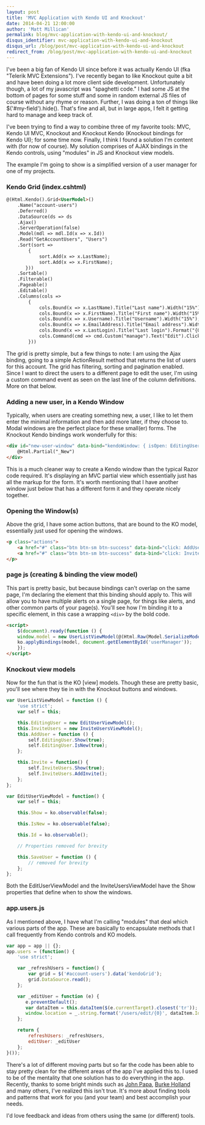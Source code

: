 ```yaml
---
layout: post
title: 'MVC Application with Kendo UI and Knockout'
date: 2014-04-21 12:00:00
author: 'Matt Millican'
permalink: blog/mvc-application-with-kendo-ui-and-knockout/
disqus_identifier: mvc-application-with-kendo-ui-and-knockout
disqus_url: /blog/post/mvc-application-with-kendo-ui-and-knockout
redirect_from: /blog/post/mvc-application-with-kendo-ui-and-knockout
---
```


I've been a big fan of Kendo UI since before it was actually Kendo UI (fka "Telerik MVC Extensions").  I've recently began to like Knockout quite a bit and have been doing a lot more client side development.  Unfortunately though, a lot of my javascript was "spaghetti code."  I had some JS at the bottom of pages for some stuff and some in random external JS files of course without any rhyme or reason.  Further, I was doing a ton of things like $('#my-field').hide().  That's fine and all, but in large apps, I felt it getting hard to manage and keep track of.

I've been trying to find a way to combine three of my favorite tools: MVC, Kendo UI MVC, Knockout and Knockout Kendo (Knockout bindings for Kendo UI); for some time now.  Finally, I think I found a solution I'm content with (for now of course).  My solution comprises of AJAX bindings in the Kendo controls, using "modules" in JS and Knockout view models.

The example I'm going to show is a simplified version of a user manager for one of my projects.

### Kendo Grid (index.cshtml)

``` html
@(Html.Kendo().Grid<UserModel>()
    .Name("account-users")
    .Deferred()
    .DataSource(ds => ds
    .Ajax()
    .ServerOperation(false)
    .Model(mdl => mdl.Id(x => x.Id))
    .Read("GetAccountUsers", "Users")
    .Sort(sort =>
        {
            sort.Add(x => x.LastName);
            sort.Add(x => x.FirstName);
       }))
    .Sortable()
    .Filterable()
    .Pageable()
    .Editable()
    .Columns(cols =>
        {
            cols.Bound(x => x.LastName).Title("Last name").Width("15%");
            cols.Bound(x => x.FirstName).Title("First name").Width("15%");
            cols.Bound(x => x.Username).Title("Username").Width("15%");
            cols.Bound(x => x.EmailAddress).Title("Email address").Width("25%");
            cols.Bound(x => x.LastLogin).Title("Last login").Format("{0:d}").Width("15%");
            cols.Command(cmd => cmd.Custom("manage").Text("Edit").Click("Collab.users.editUser").SendDataKeys(true)).Width("15%");
        }))
```

The grid is pretty simple, but a few things to note: I am using the Ajax binding, going to a simple ActionResult method that returns the list of users for this account. The grid has filtering, sorting and pagination enabled. Since I want to direct the users to a different page to edit the user, I'm using a custom command event as seen on the last line of the column definitions. More on that below.

### Adding a new user, in a Kendo Window

Typically, when users are creating something new, a user, I like to let them enter the minimal information and then add more later, if they choose to.  Modal windows are the perfect place for these small(er) forms.  The Knockout Kendo bindings work wonderfully for this:

``` html
<div id="new-user-window" data-bind="kendoWindow: { isOpen: EditingUser.Show, width: 600, title: 'New user' }">
    @Html.Partial("_New")
</div>
```

This is a much cleaner way to create a Kendo window than the typical Razor code required.  It's displaying an MVC partial view which essentially just has all the markup for the form.  It's worth mentioning that I have another window just below that has a different form it and they operate nicely together.

### Opening the Window(s)

Above the grid, I have some action buttons, that are bound to the KO model, essentially just used for opening the windows.

``` html
<p class="actions">
    <a href="#" class="btn btn-sm btn-success" data-bind="click: AddUser">New user</a>
    <a href="#" class="btn btn-sm btn-success" data-bind="click: Invite">Invite user(s)</a>
</p>
```

### page js (creating & binding the view model)

This part is pretty basic, but because bindings can't overlap on the same page, I'm declaring the element that this binding should apply to.  This will allow you to have multiple alerts on a single page, for things like alerts, and other common parts of your page(s).  You'll see how I'm binding it to a specific element, in this case a wrapping `<div>` by the bold code.

``` html
<script>
    $(document).ready(function () {
    window.model = new UserListViewModel(@(Html.Raw(Model.SerializeModel())));
    ko.applyBindings(model, document.getElementById('userManager'));
    });
</script>
```

### Knockout view models

Now for the fun that is the KO [view] models.  Though these are pretty basic, you'll see where they tie in with the Knockout buttons and windows.

``` js
var UserListViewModel = function () {
    'use strict';
    var self = this;

    this.EditingUser = new EditUserViewModel();
    this.InviteUsers = new InviteUsersViewModel();
    this.AddUser = function () {
        self.EditingUser.Show(true);
        self.EditingUser.IsNew(true);
    };

    this.Invite = function() {
        self.InviteUsers.Show(true);
        self.InviteUsers.AddInvite();
    };
};

var EditUserViewModel = function() {
    var self = this;

    this.Show = ko.observable(false);

    this.IsNew = ko.observable(false);

    this.Id = ko.observable();

    // Properties removed for brevity

    this.SaveUser = function () {
        // removed for brevity
    };
};
```

Both the EditUserViewModel and the InviteUsersViewModel have the Show properties that define when to show the windows.

### app.users.js

As I mentioned above, I have what I'm calling "modules" that deal which various parts of the app.  These are basically to encapsulate methods that I call frequently from Kendo controls and KO models.

``` js
var app = app || {};
app.users = (function() {
    'use strict';

    var _refreshUsers = function() {
        var grid = $('#account-users').data('kendoGrid');
        grid.DataSource.read();
    };

    var _editUser = function (e) {
       e.preventDefault();
       var dataItem = this.dataItem($(e.currentTarget).closest('tr'));
       window.location = _.string.format('/users/edit/{0}', dataItem.Id);
    };

    return {
        refreshUsers: _refreshUsers,
        editUser: _editUser
    };
}());
```

There's a lot of different moving parts but so far the code has been able to stay pretty clean for the different areas of the app I've applied this to.  I used to be of the mentality that one solution has to do everything in the app.  Recently, thanks to some bright minds such as [John Papa](https://twitter.com/John_Papa), [Burke Holland](https://twitter.com/burkeholland) and many others, I've realized this isn't true.  It's more about finding tools and patterns that work for you (and your team) and best accomplish your needs.

I'd love feedback and ideas from others using the same (or different) tools.